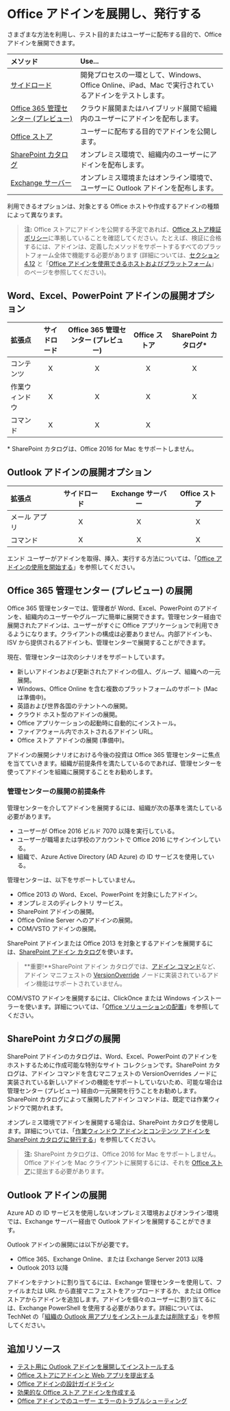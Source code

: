 
# <a name="deploy-and-publish-your-office-add-in"></a>Office アドインを展開し、発行する

さまざまな方法を利用し、テスト目的またはユーザーに配布する目的で、Office アドインを展開できます。

|**メソッド**|**Use...**|
|:---------|:------------|
|[サイドロード](../testing/create-a-network-shared-folder-catalog-for-task-pane-and-content-add-ins.md)|開発プロセスの一環として、Windows、Office Online、iPad、Mac で実行されているアドインをテストします。|
|[Office 365 管理センター (プレビュー)](#office-365-admin-center-preview)|クラウド展開またはハイブリッド展開で組織内のユーザーにアドインを配布します。|
|[Office ストア]|ユーザーに配布する目的でアドインを公開します。|
|[SharePoint カタログ](publish-task-pane-and-content-add-ins-to-an-add-in-catalog.md)|オンプレミス環境で、組織内のユーザーにアドインを配布します。|
|[Exchange サーバー](#outlook-add-in-deployment)|オンプレミス環境またはオンライン環境で、ユーザーに Outlook アドインを配布します。|

利用できるオプションは、対象とする Office ホストや作成するアドインの種類によって異なります。

>**注:** Office ストアにアドインを公開する予定であれば、[Office ストア検証ポリシー](https://msdn.microsoft.com/en-us/library/jj220035.aspx)に準拠していることを確認してください。たとえば、検証に合格するには、アドインは、定義したメソッドをサポートするすべてのプラットフォーム全体で機能する必要があります (詳細については、[セクション 4.12](https://dev.office.com/officestore/docs/validation-policies#4-apps-and-add-ins-behave-predictably) と「[Office アドインを使用できるホストおよびプラットフォーム](https://dev.office.com/add-in-availability)」のページを参照してください)。

## <a name="deployment-options-for-word-excel-and-powerpoint-add-ins"></a>Word、Excel、PowerPoint アドインの展開オプション

| 拡張点            | サイドロード | Office 365 管理センター (プレビュー) |Office ストア| SharePoint カタログ*  |
|:----------------|:-----------:|:------------------:|:-------------------------------:|:------------:|
| コンテンツ         | X           | X                  | X                               | X|
| 作業ウィンドウ       | X           | X                  | X                               | X|
| コマンド           | X           | X                  | X                               |  |

&#42; SharePoint カタログは、Office 2016 for Mac をサポートしません。

## <a name="deployment-options-for-outlook-add-ins"></a>Outlook アドインの展開オプション

| 拡張点     | サイドロード | Exchange サーバー | Office ストア |
|:---------|:-----------:|:---------------:|:------------:|
| メール アプリ | X           | X               | X            |
| コマンド  | X           | X               | X            |


エンド ユーザーがアドインを取得、挿入、実行する方法については、「[Office アドインの使用を開始する](https://support.office.com/en-ie/article/Start-using-your-Office-Add-in-82e665c4-6700-4b56-a3f3-ef5441996862?ui=en-US&rs=en-IE&ad=IE)」を参照してください。

## <a name="office-365-admin-center-preview-deployment"></a>Office 365 管理センター (プレビュー) の展開

Office 365 管理センターでは、管理者が Word、Excel、PowerPoint のアドインを、組織内のユーザーやグループに簡単に展開できます。管理センター経由で展開されたアドインは、ユーザーがすぐに Office アプリケーションで利用できるようになります。クライアントの構成は必要ありません。内部アドインも、ISV から提供されるアドインも、管理センターで展開することができます。

現在、管理センターは次のシナリオをサポートしています。

- 新しいアドインおよび更新されたアドインの個人、グループ、組織への一元展開。
- Windows、Office Online を含む複数のプラットフォームのサポート (Mac は準備中)。
- 英語および世界各国のテナントへの展開。
- クラウド ホスト型のアドインの展開。
- Office アプリケーションの起動時に自動的にインストール。
- ファイアウォール内でホストされるアドイン URL。
- Office ストア アドインの展開 (準備中)。

<!--
The admin center also includes a pre-deployment validation checking service.
-->

アドインの展開シナリオにおける今後の投資は Office 365 管理センターに焦点を当てていきます。組織が前提条件を満たしているのであれば、管理センターを使ってアドインを組織に展開することをお勧めします。

### <a name="prerequisites-for-admin-center-deployment"></a>管理センターの展開の前提条件 

管理センターを介してアドインを展開するには、組織が次の基準を満たしている必要があります。

- ユーザーが Office 2016 ビルド 7070 以降を実行している。
- ユーザーが職場または学校のアカウントで Office 2016 にサインインしている。
- 組織で、Azure Active Directory (AD Azure) の ID サービスを使用している。

管理センターは、以下をサポートしていません。

- Office 2013 の Word、Excel、PowerPoint を対象にしたアドイン。
- オンプレミスのディレクトリ サービス。
- SharePoint アドインの展開。
- Office Online Server へのアドインの展開。
- COM/VSTO アドインの展開。

SharePoint アドインまたは Office 2013 を対象とするアドインを展開するには、[SharePoint アドイン カタログ](publish-task-pane-and-content-add-ins-to-an-add-in-catalog.md)を使います。

>**重要!**SharePoint アドイン カタログでは、[アドイン コマンド](../design/add-in-commands.md)など、アドイン マニフェストの [VersionOverride](../../reference/manifest/versionoverrides.md) ノードに実装されているアドイン機能はサポートされていません。 

COM/VSTO アドインを展開するには、ClickOnce または Windows インストーラーを使います。詳細については、「[Office ソリューションの配置](https://msdn.microsoft.com/en-us/library/bb386179.aspx)」を参照してください。

## <a name="sharepoint-catalog-deployment"></a>SharePoint カタログの展開

SharePoint アドインのカタログは、Word、Excel、PowerPoint のアドインをホストするために作成可能な特別なサイト コレクションです。SharePoint カタログは、アドイン コマンドを含むマニフェストの VersionOverrides ノードに実装されている新しいアドインの機能をサポートしていないため、可能な場合は管理センター (プレビュー) 経由の一元展開を行うことをお勧めします。SharePoint カタログによって展開したアドイン コマンドは、既定では作業ウィンドウで開かれます。

オンプレミス環境でアドインを展開する場合は、SharePoint カタログを使用します。詳細については、「[作業ウィンドウ アドインとコンテンツ アドインを SharePoint カタログに発行する](publish-task-pane-and-content-add-ins-to-an-add-in-catalog.md)」を参照してください。

> **注:** SharePoint カタログは、Office 2016 for Mac をサポートしません。Office アドインを Mac クライアントに展開するには、それを [Office ストア]に提出する必要があります。 

## <a name="outlook-add-in-deployment"></a>Outlook アドインの展開

Azure AD の ID サービスを使用しないオンプレミス環境およびオンライン環境では、Exchange サーバー経由で Outlook アドインを展開することができます。 

Outlook アドインの展開には以下が必要です。

- Office 365、Exchange Online、または Exchange Server 2013 以降
- Outlook 2013 以降

アドインをテナントに割り当てるには、Exchange 管理センターを使用して、ファイルまたは URL から直接マニフェストをアップロードするか、または Office ストアからアドインを追加します。アドインを個々のユーザーに割り当てるには、Exchange PowerShell を使用する必要があります。詳細については、TechNet の「[組織の Outlook 用アプリをインストールまたは削除する](https://technet.microsoft.com/en-us/library/jj943752(v=exchg.150).aspx)」を参照してください。


## <a name="additional-resources"></a>追加リソース

- [テスト用に Outlook アドインを展開してインストールする](../outlook/testing-and-tips.md) 
- [Office ストアにアドインと Web アプリを提出する][Office ストア]
- [Office アドインの設計ガイドライン](../design/add-in-design)
- [効果的な Office ストア アドインを作成する](https://msdn.microsoft.com/en-us/library/jj635874.aspx)
- [Office アドインでのユーザー エラーのトラブルシューティング](../testing/testing-and-troubleshooting.md)

[Office ストア]: http://msdn.microsoft.com/library/ff075782-1303-4517-91cc-b3d730e9b9ae%28Office.15%29.aspx
[Office Add-in host and platform availability]: http://dev.office.com/add-in-availability
